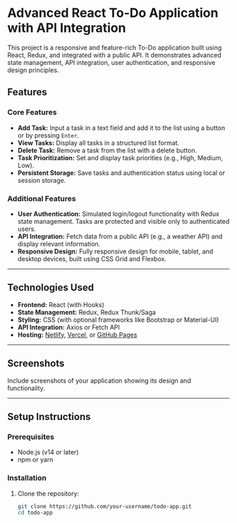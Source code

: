 # Advanced React To-Do Application with API Integration

This project is a responsive and feature-rich To-Do application built using React, Redux, and integrated with a public API. It demonstrates advanced state management, API integration, user authentication, and responsive design principles.

## Features

### Core Features
- **Add Task:** Input a task in a text field and add it to the list using a button or by pressing `Enter`.
- **View Tasks:** Display all tasks in a structured list format.
- **Delete Task:** Remove a task from the list with a delete button.
- **Task Prioritization:** Set and display task priorities (e.g., High, Medium, Low).
- **Persistent Storage:** Save tasks and authentication status using local or session storage.

### Additional Features
- **User Authentication:** Simulated login/logout functionality with Redux state management. Tasks are protected and visible only to authenticated users.
- **API Integration:** Fetch data from a public API (e.g., a weather API) and display relevant information.
- **Responsive Design:** Fully responsive design for mobile, tablet, and desktop devices, built using CSS Grid and Flexbox.

---

## Technologies Used
- **Frontend:** React (with Hooks)
- **State Management:** Redux, Redux Thunk/Saga
- **Styling:** CSS (with optional frameworks like Bootstrap or Material-UI)
- **API Integration:** Axios or Fetch API
- **Hosting:** [Netlify](https://www.netlify.com), [Vercel](https://vercel.com), or [GitHub Pages](https://pages.github.com)

---

## Screenshots
Include screenshots of your application showing its design and functionality.

---

## Setup Instructions

### Prerequisites
- Node.js (v14 or later)
- npm or yarn

### Installation
1. Clone the repository:
   ```bash
   git clone https://github.com/your-username/todo-app.git
   cd todo-app
